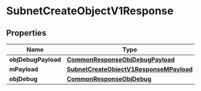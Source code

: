 
# SubnetCreateObjectV1Response

## Properties
Name | Type | Description | Notes
------------ | ------------- | ------------- | -------------
**objDebugPayload** | [**CommonResponseObjDebugPayload**](CommonResponseObjDebugPayload.md) |  | 
**mPayload** | [**SubnetCreateObjectV1ResponseMPayload**](SubnetCreateObjectV1ResponseMPayload.md) |  | 
**objDebug** | [**CommonResponseObjDebug**](CommonResponseObjDebug.md) |  |  [optional]



